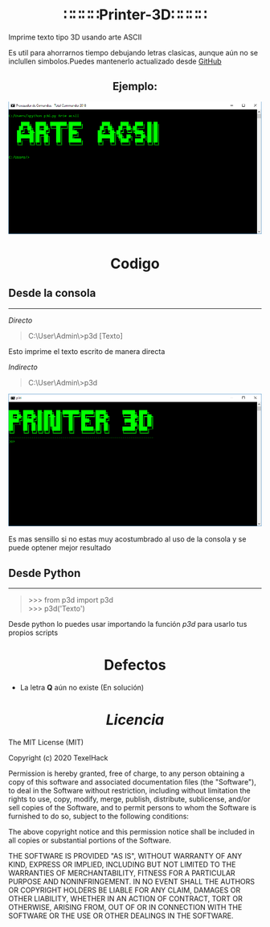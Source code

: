 # <center>**&Colon;&Colon;&Colon;&Colon;Printer-3D&Colon;&Colon;&Colon;&Colon;**</center>
Imprime texto tipo 3D usando arte ASCII

Es util para ahorrarnos tiempo debujando letras clasicas,
aunque aún no se inclullen  simbolos.Puedes mantenerlo
actualizado desde [GitHub](http:\\github.com\TexelHack\printer-3D)

## <center>Ejemplo&colon;</center>
<img src="screnshoot-01.png">

# <center>Codigo</center>
**Desde la consola**
--------
---
*Directo*
> C:\User\Admin\\>p3d [Texto]    

Esto imprime el texto escrito de manera directa

*Indirecto*
> C:\User\Admin\\>p3d 

![alt](screnshoot-02.png)

Es mas sensillo si no estas muy acostumbrado al uso
de la consola y se puede optener mejor resultado

**Desde Python**
--------
---

> \>>> from p3d import p3d <br>
> \>>> p3d('Texto')

Desde python lo puedes usar importando la función
 *p3d* para usarlo tus propios scripts

# <center>Defectos</center>
- La letra **Q** aún no existe (En solución)
# <center>***Licencia***</center>
The MIT License (MIT)

Copyright (c) 2020 TexelHack

Permission is hereby granted, free of charge, to any person obtaining a copy
of this software and associated documentation files (the "Software"), to deal
in the Software without restriction, including without limitation the rights
to use, copy, modify, merge, publish, distribute, sublicense, and/or sell
copies of the Software, and to permit persons to whom the Software is
furnished to do so, subject to the following conditions:

The above copyright notice and this permission notice shall be included in all
copies or substantial portions of the Software.

THE SOFTWARE IS PROVIDED "AS IS", WITHOUT WARRANTY OF ANY KIND, EXPRESS OR
IMPLIED, INCLUDING BUT NOT LIMITED TO THE WARRANTIES OF MERCHANTABILITY,
FITNESS FOR A PARTICULAR PURPOSE AND NONINFRINGEMENT. IN NO EVENT SHALL THE
AUTHORS OR COPYRIGHT HOLDERS BE LIABLE FOR ANY CLAIM, DAMAGES OR OTHER
LIABILITY, WHETHER IN AN ACTION OF CONTRACT, TORT OR OTHERWISE, ARISING FROM,
OUT OF OR IN CONNECTION WITH THE SOFTWARE OR THE USE OR OTHER DEALINGS IN THE
SOFTWARE.